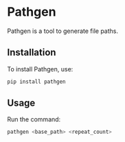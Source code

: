 # Pathgen

Pathgen is a tool to generate file paths.

## Installation

To install Pathgen, use:

```bash
pip install pathgen
```

## Usage

Run the command:

```bash
pathgen <base_path> <repeat_count>